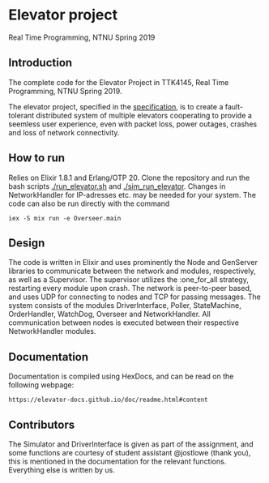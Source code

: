 Elevator project
===
Real Time Programming, NTNU Spring 2019 

Introduction
---

The complete code for the Elevator Project in TTK4145, Real Time Programming, NTNU Spring 2019.

The elevator project, specified in the [specification](SPECIFICATION.md), is to create a fault-tolerant distributed  system of multiple elevators cooperating to provide a seemless user experience, even with packet loss, power outages, crashes and loss of network connectivity.


How to run
---

Relies on Elixir 1.8.1 and Erlang/OTP 20. Clone the repository and run the bash scripts [./run_elevator.sh](run_elevator.sh) and [./sim_run_elevator](sim_run_elevator.sh). Changes in NetworkHandler for IP-adresses etc. may be needed for your system. The code can also be run directly with the command

`iex -S mix run -e Overseer.main`


Design
---

The code is written in Elixir and uses prominently the Node and GenServer libraries to communicate between the network and modules, respectively, as well as a Supervisor. The supervisor utilizes the :one_for_all strategy, restarting every module upon crash. The network is peer-to-peer based, and uses UDP for connecting to nodes and TCP for passing messages. The system consists of the modules DriverInterface, Poller, StateMachine, OrderHandler, WatchDog, Overseer and NetworkHandler. All communication between nodes is executed between their respective NetworkHandler modules.


Documentation
---

Documentation is compiled using HexDocs, and can be read on the following webpage:

`https://elevator-docs.github.io/doc/readme.html#content` 


Contributors
---
The Simulator and DriverInterface is given as part of the assignment, and some functions are courtesy of student assistant @jostlowe (thank you), this is mentioned in the documentation for the relevant functions. Everything else is written by us.
